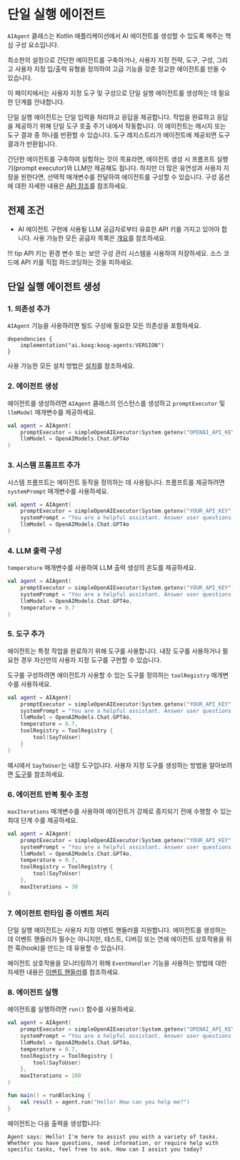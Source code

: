 # 단일 실행 에이전트

`AIAgent` 클래스는 Kotlin 애플리케이션에서 AI 에이전트를 생성할 수 있도록 해주는 핵심 구성 요소입니다.

최소한의 설정으로 간단한 에이전트를 구축하거나, 사용자 지정 전략, 도구, 구성, 그리고 사용자 지정 입/출력 유형을 정의하여 고급 기능을 갖춘 정교한 에이전트를 만들 수 있습니다.

이 페이지에서는 사용자 지정 도구 및 구성으로 단일 실행 에이전트를 생성하는 데 필요한 단계를 안내합니다.

단일 실행 에이전트는 단일 입력을 처리하고 응답을 제공합니다.
작업을 완료하고 응답을 제공하기 위해 단일 도구 호출 주기 내에서 작동합니다.
이 에이전트는 메시지 또는 도구 결과 중 하나를 반환할 수 있습니다.
도구 레지스트리가 에이전트에 제공되면 도구 결과가 반환됩니다.

간단한 에이전트를 구축하여 실험하는 것이 목표라면, 에이전트 생성 시 프롬프트 실행기(prompt executor)와 LLM만 제공해도 됩니다.
하지만 더 많은 유연성과 사용자 지정을 원한다면, 선택적 매개변수를 전달하여 에이전트를 구성할 수 있습니다.
구성 옵션에 대한 자세한 내용은 [API 참조](https://api.koog.ai/agents/agents-core/ai.koog.agents.core.agent/-a-i-agent/-a-i-agent.html)를 참조하세요.

## 전제 조건

- AI 에이전트 구현에 사용될 LLM 공급자로부터 유효한 API 키를 가지고 있어야 합니다. 사용 가능한 모든 공급자 목록은 [개요](index.md)를 참조하세요.

!!! tip
    API 키는 환경 변수 또는 보안 구성 관리 시스템을 사용하여 저장하세요.
    소스 코드에 API 키를 직접 하드코딩하는 것을 피하세요.

## 단일 실행 에이전트 생성

### 1. 의존성 추가

`AIAgent` 기능을 사용하려면 빌드 구성에 필요한 모든 의존성을 포함하세요.

```
dependencies {
    implementation("ai.koog:koog-agents:VERSION")
}
```

사용 가능한 모든 설치 방법은 [설치](index.md#installation)를 참조하세요.

### 2. 에이전트 생성

에이전트를 생성하려면 `AIAgent` 클래스의 인스턴스를 생성하고 `promptExecutor` 및 `llmModel` 매개변수를 제공하세요.

<!--- INCLUDE
import ai.koog.agents.core.agent.AIAgent
import ai.koog.prompt.executor.clients.openai.OpenAIModels
import ai.koog.prompt.executor.llms.all.simpleOpenAIExecutor
-->
```kotlin
val agent = AIAgent(
    promptExecutor = simpleOpenAIExecutor(System.getenv("OPENAI_API_KEY")),
    llmModel = OpenAIModels.Chat.GPT4o
)
```
<!--- KNIT example-single-run-01.kt -->

### 3. 시스템 프롬프트 추가

시스템 프롬프트는 에이전트 동작을 정의하는 데 사용됩니다. 프롬프트를 제공하려면 `systemPrompt` 매개변수를 사용하세요.

<!--- INCLUDE
import ai.koog.agents.core.agent.AIAgent
import ai.koog.prompt.executor.clients.openai.OpenAIModels
import ai.koog.prompt.executor.llms.all.simpleOpenAIExecutor
-->
```kotlin
val agent = AIAgent(
    promptExecutor = simpleOpenAIExecutor(System.getenv("YOUR_API_KEY")),
    systemPrompt = "You are a helpful assistant. Answer user questions concisely.",
    llmModel = OpenAIModels.Chat.GPT4o
)
```
<!--- KNIT example-single-run-02.kt -->

### 4. LLM 출력 구성

`temperature` 매개변수를 사용하여 LLM 출력 생성의 온도를 제공하세요.

<!--- INCLUDE
import ai.koog.agents.core.agent.AIAgent
import ai.koog.prompt.executor.clients.openai.OpenAIModels
import ai.koog.prompt.executor.llms.all.simpleOpenAIExecutor
-->
```kotlin
val agent = AIAgent(
    promptExecutor = simpleOpenAIExecutor(System.getenv("YOUR_API_KEY")),
    systemPrompt = "You are a helpful assistant. Answer user questions concisely.",
    llmModel = OpenAIModels.Chat.GPT4o,
    temperature = 0.7
)
```
<!--- KNIT example-single-run-03.kt -->

### 5. 도구 추가

에이전트는 특정 작업을 완료하기 위해 도구를 사용합니다.
내장 도구를 사용하거나 필요한 경우 자신만의 사용자 지정 도구를 구현할 수 있습니다.

도구를 구성하려면 에이전트가 사용할 수 있는 도구를 정의하는 `toolRegistry` 매개변수를 사용하세요.

<!--- INCLUDE
import ai.koog.agents.core.agent.AIAgent
import ai.koog.agents.core.tools.ToolRegistry
import ai.koog.agents.ext.tool.SayToUser
import ai.koog.prompt.executor.clients.openai.OpenAIModels
import ai.koog.prompt.executor.llms.all.simpleOpenAIExecutor
-->
```kotlin
val agent = AIAgent(
    promptExecutor = simpleOpenAIExecutor(System.getenv("YOUR_API_KEY")),
    systemPrompt = "You are a helpful assistant. Answer user questions concisely.",
    llmModel = OpenAIModels.Chat.GPT4o,
    temperature = 0.7,
    toolRegistry = ToolRegistry {
        tool(SayToUser)
    }
)
```
<!--- KNIT example-single-run-04.kt -->
예시에서 `SayToUser`는 내장 도구입니다. 사용자 지정 도구를 생성하는 방법을 알아보려면 [도구](tools-overview.md)를 참조하세요.

### 6. 에이전트 반복 횟수 조정

`maxIterations` 매개변수를 사용하여 에이전트가 강제로 중지되기 전에 수행할 수 있는 최대 단계 수를 제공하세요.

<!--- INCLUDE
import ai.koog.agents.core.agent.AIAgent
import ai.koog.agents.core.tools.ToolRegistry
import ai.koog.agents.ext.tool.SayToUser
import ai.koog.prompt.executor.clients.openai.OpenAIModels
import ai.koog.prompt.executor.llms.all.simpleOpenAIExecutor
-->
```kotlin
val agent = AIAgent(
    promptExecutor = simpleOpenAIExecutor(System.getenv("YOUR_API_KEY")),
    systemPrompt = "You are a helpful assistant. Answer user questions concisely.",
    llmModel = OpenAIModels.Chat.GPT4o,
    temperature = 0.7,
    toolRegistry = ToolRegistry {
        tool(SayToUser)
    },
    maxIterations = 30
)
```
<!--- KNIT example-single-run-05.kt -->

### 7. 에이전트 런타임 중 이벤트 처리

단일 실행 에이전트는 사용자 지정 이벤트 핸들러를 지원합니다.
에이전트를 생성하는 데 이벤트 핸들러가 필수는 아니지만, 테스트, 디버깅 또는 연쇄 에이전트 상호작용을 위한 훅(hook)을 만드는 데 유용할 수 있습니다.

에이전트 상호작용을 모니터링하기 위해 `EventHandler` 기능을 사용하는 방법에 대한 자세한 내용은 [이벤트 핸들러](agent-event-handlers.md)를 참조하세요.

### 8. 에이전트 실행

에이전트를 실행하려면 `run()` 함수를 사용하세요.

<!--- INCLUDE
import ai.koog.agents.core.agent.AIAgent
import ai.koog.agents.core.tools.ToolRegistry
import ai.koog.agents.ext.tool.SayToUser
import ai.koog.prompt.executor.clients.openai.OpenAIModels
import ai.koog.prompt.executor.llms.all.simpleOpenAIExecutor
import kotlinx.coroutines.runBlocking
-->
```kotlin
val agent = AIAgent(
    promptExecutor = simpleOpenAIExecutor(System.getenv("OPENAI_API_KEY")),
    systemPrompt = "You are a helpful assistant. Answer user questions concisely.",
    llmModel = OpenAIModels.Chat.GPT4o,
    temperature = 0.7,
    toolRegistry = ToolRegistry {
        tool(SayToUser)
    },
    maxIterations = 100
)

fun main() = runBlocking {
    val result = agent.run("Hello! How can you help me?")
}
```
<!--- KNIT example-single-run-06.kt -->

에이전트는 다음 출력을 생성합니다:

```
Agent says: Hello! I'm here to assist you with a variety of tasks. Whether you have questions, need information, or require help with specific tasks, feel free to ask. How can I assist you today?